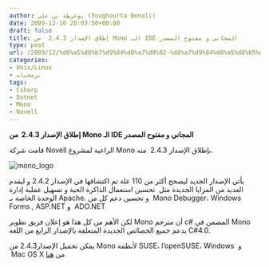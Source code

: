 ```yaml
---
author: يوغرطة بن علي (Youghourta Benali)
date: 2009-12-10 20:03:50+00:00
draft: false
title: إطلاق الإصدار 2.4.3  من Mono الـ IDE المجاني و مفتوح المصدر
type: post
url: /2009/12/%d8%a5%d8%b7%d9%84%d8%a7%d9%82-%d8%a7%d9%84%d8%a5%d8%b5%d8%af%d8%a7%d8%b1-2-4-3-%d9%85%d9%86-mono-%d8%a7%d9%84%d9%80-ide-%d8%a7%d9%84%d9%85%d8%ac%d8%a7%d9%86%d9%8a-%d9%88-%d9%85%d9%81%d8%aa%d9%88/
categories:
- Unix/Linux
- برمجيات
tags:
- Csharp
- Dotnet
- Mono
- Novell
---
```


**إطلاق الإصدار 2.4.3  من Mono الـ IDE المجاني و مفتوح المصدر**



قامت شركة Novell الراعية لمشروع Mono بإطلاق الإصدار 2.4.3  منه.

![mono_logo](https://www.it-scoop.com/wp-content/uploads/2009/12/mono_logo.png)


يأتي الإصدار الجديد ليصحح أكثر من 110 علة تم اكتشافها في الإصدار 2.4.2 و ليقدم العديد من المزايا الجديدة مثل  تحسين استعمال الذاكرة الحية و تسهيل عملية إدارة الوحدة الخاصة بـ Apache. و تحسين دعم كل من  Mono Debugger، Windows Forms , ASP.NET و  ADO.NET

لكن الأهم من كل هذا هو إعلان فريق تطوير Mono أن مترجم c# المضمن في Mono يدعم جميع الخصائص الجديدة المتعلقة بالإصدار الرابع من اللغة C#4.0.

يمكن تحميل الإصدار2.4.3 من Mono لأنظمة SUSE، l’openSUSE، Windows  و  Mac OS X من [هنا](http://www.go-mono.com/mono-downloads/download.html)
